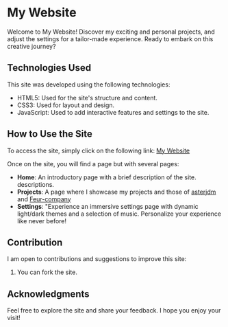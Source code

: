 # My Website

Welcome to My Website! Discover my exciting and personal projects, and adjust the settings for a tailor-made experience. Ready to embark on this creative journey?

## Technologies Used

This site was developed using the following technologies:

- HTML5: Used for the site's structure and content.
- CSS3: Used for layout and design.
- JavaScript: Used to add interactive features and settings to the site.

## How to Use the Site

To access the site, simply click on the following link: [My Website](https://rmbi.ch/vital/)

Once on the site, you will find a page but with several pages:

- **Home**: An introductory page with a brief description of the site.
descriptions.
- **Projects**: A page where I showcase my projects and those of [asterjdm](https://github.com/asterjdm) and [Feur-company](https://github.com/Feur-company)
- **Settings**: "Experience an immersive settings page with dynamic light/dark themes and a selection of music. Personalize your experience like never before!


## Contribution

I am open to contributions and suggestions to improve this site:

1. You can fork the site.

## Acknowledgments

Feel free to explore the site and share your feedback. I hope you enjoy your visit!
